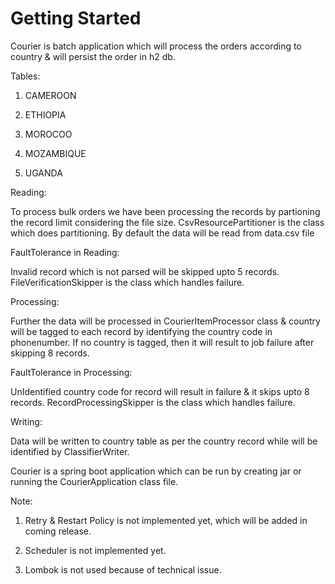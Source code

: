 # Getting Started

Courier is batch application which will process the orders according to country & will persist the order in h2 db.


Tables:

1) CAMEROON

2) ETHIOPIA

3) MOROCOO

4) MOZAMBIQUE

5) UGANDA

Reading:

To process bulk orders we have been processing the records by partioning the record limit considering the file size. CsvResourcePartitioner is the class which does partitioning.
By default the data will be read from data.csv file

FaultTolerance in Reading:

Invalid record which is not parsed will be skipped upto 5 records.
FileVerificationSkipper is the class which handles failure.

Processing:

Further the data will be processed in CourierItemProcessor class & country will be tagged to each record by identifying the country code in phonenumber. If no country is tagged, then it will result to job failure after skipping 8 records.


FaultTolerance in Processing:

UnIdentified country code for record will result in failure & it skips upto 8 records.
RecordProcessingSkipper is the class which handles failure.

Writing:

Data will be written to country table as per the country record while will be identified by ClassifierWriter.

Courier is a spring boot application which can be run by creating jar or running the CourierApplication class file.

Note: 

 1) Retry & Restart Policy is not implemented yet, which will be added in coming release.
 
 2) Scheduler is not implemented yet.
 
 3) Lombok is not used because of technical issue.

